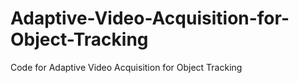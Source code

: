 # Adaptive-Video-Acquisition-for-Object-Tracking
Code for Adaptive Video Acquisition for Object Tracking
